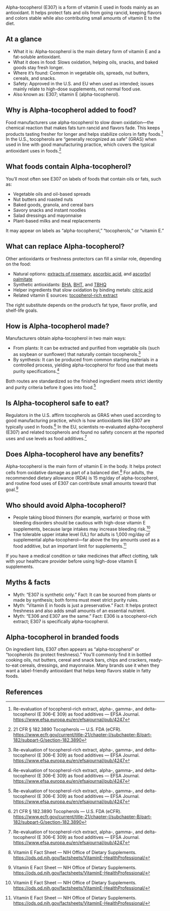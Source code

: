Alpha-tocopherol (E307) is a form of vitamin E used in foods mainly as an antioxidant. It helps protect fats and oils from going rancid, keeping flavors and colors stable while also contributing small amounts of vitamin E to the diet.

<!--more-->

## At a glance
- What it is: Alpha-tocopherol is the main dietary form of vitamin E and a fat-soluble antioxidant.
- What it does in food: Slows oxidation, helping oils, snacks, and baked goods stay fresh longer.
- Where it’s found: Common in vegetable oils, spreads, nut butters, cereals, and snacks.
- Safety: Approved in the U.S. and EU when used as intended; issues mainly relate to high-dose supplements, not normal food use.
- Also known as: E307; vitamin E (alpha-tocopherol).

## Why is Alpha-tocopherol added to food?
Food manufacturers use alpha-tocopherol to slow down oxidation—the chemical reaction that makes fats turn rancid and flavors fade. This keeps products tasting fresher for longer and helps stabilize colors in fatty foods.[^2] In the U.S., tocopherols are “generally recognized as safe” (GRAS) when used in line with good manufacturing practice, which covers the typical antioxidant uses in foods.[^1]

## What foods contain Alpha-tocopherol?
You’ll most often see E307 on labels of foods that contain oils or fats, such as:
- Vegetable oils and oil-based spreads
- Nut butters and roasted nuts
- Baked goods, granola, and cereal bars
- Savory snacks and instant noodles
- Salad dressings and mayonnaise
- Plant-based milks and meal replacements

It may appear on labels as “alpha-tocopherol,” “tocopherols,” or “vitamin E.”

## What can replace Alpha-tocopherol?
Other antioxidants or freshness protectors can fill a similar role, depending on the food:
- Natural options: [extracts of rosemary](/e392-extracts-of-rosemary), [ascorbic acid](/e300-ascorbic-acid), and [ascorbyl palmitate](/e304i-ascorbyl-palmitate)
- Synthetic antioxidants: [BHA](/e320-butylated-hydroxyanisole-bha), [BHT](/e321-butylated-hydroxytoluene), and [TBHQ](/e319-tertiary-butylhydroquinone-tbhq)
- Helper ingredients that slow oxidation by binding metals: [citric acid](/e330-citric-acid)
- Related vitamin E sources: [tocopherol-rich extract](/e306-tocopherol-rich-extract)

The right substitute depends on the product’s fat type, flavor profile, and shelf-life goals.

## How is Alpha-tocopherol made?
Manufacturers obtain alpha-tocopherol in two main ways:
- From plants: It can be extracted and purified from vegetable oils (such as soybean or sunflower) that naturally contain tocopherols.[^2]
- By synthesis: It can be produced from common starting materials in a controlled process, yielding alpha-tocopherol for food use that meets purity specifications.[^2]

Both routes are standardized so the finished ingredient meets strict identity and purity criteria before it goes into food.[^2]

## Is Alpha-tocopherol safe to eat?
Regulators in the U.S. affirm tocopherols as GRAS when used according to good manufacturing practice, which is how antioxidants like E307 are typically used in foods.[^1] In the EU, scientists re-evaluated alpha-tocopherol (E307) and related tocopherols and found no safety concern at the reported uses and use levels as food additives.[^2]

## Does Alpha-tocopherol have any benefits?
Alpha-tocopherol is the main form of vitamin E in the body. It helps protect cells from oxidative damage as part of a balanced diet.[^3] For adults, the recommended dietary allowance (RDA) is 15 mg/day of alpha-tocopherol, and routine food uses of E307 can contribute small amounts toward that goal.[^3]

## Who should avoid Alpha-tocopherol?
- People taking blood thinners (for example, warfarin) or those with bleeding disorders should be cautious with high-dose vitamin E supplements, because large intakes may increase bleeding risk.[^3]
- The tolerable upper intake level (UL) for adults is 1,000 mg/day of supplemental alpha-tocopherol—far above the tiny amounts used as a food additive, but an important limit for supplements.[^3]

If you have a medical condition or take medicines that affect clotting, talk with your healthcare provider before using high-dose vitamin E supplements.

## Myths & facts
- Myth: “E307 is synthetic only.” Fact: It can be sourced from plants or made by synthesis; both forms must meet strict purity rules.
- Myth: “Vitamin E in foods is just a preservative.” Fact: It helps protect freshness and also adds small amounts of an essential nutrient.
- Myth: “E306 and E307 are the same.” Fact: E306 is a tocopherol-rich extract; E307 is specifically alpha-tocopherol.

## Alpha-tocopherol in branded foods
On ingredient lists, E307 often appears as “alpha-tocopherol” or “tocopherols (to protect freshness).” You’ll commonly find it in bottled cooking oils, nut butters, cereal and snack bars, chips and crackers, ready-to-eat cereals, dressings, and mayonnaise. Many brands use it when they want a label-friendly antioxidant that helps keep flavors stable in fatty foods.

## References
[^1]: 21 CFR § 182.3890 Tocopherols — U.S. FDA (eCFR). https://www.ecfr.gov/current/title-21/chapter-I/subchapter-B/part-182/subpart-G/section-182.3890
[^2]: Re-evaluation of tocopherol-rich extract, alpha-, gamma-, and delta-tocopherol (E 306–E 309) as food additives — EFSA Journal. https://www.efsa.europa.eu/en/efsajournal/pub/4247
[^3]: Vitamin E Fact Sheet — NIH Office of Dietary Supplements. https://ods.od.nih.gov/factsheets/VitaminE-HealthProfessional/
